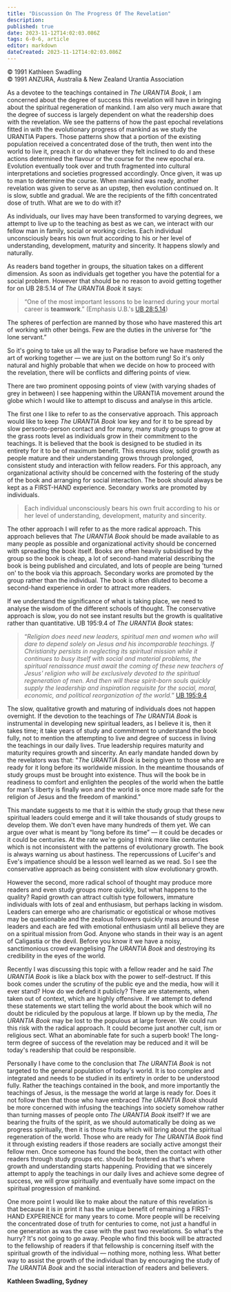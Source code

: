 ```yaml
---
title: "Discussion On The Progress Of The Revelation"
description: 
published: true
date: 2023-11-12T14:02:03.086Z
tags: 6-0-6, article
editor: markdown
dateCreated: 2023-11-12T14:02:03.086Z
---
```


<p class="v-card v-sheet theme--light gray lighten-3 px-2 py-1">© 1991 Kathleen Swadling<br>© 1991 ANZURA, Australia & New Zealand Urantia Association</p>

As a devotee to the teachings contained in _The URANTIA Book_, I am concerned about the degree of success this revelation will have in bringing about the spiritual regeneration of mankind. I am also very much aware that the degree of success is largely dependent on what the readership does with the revelation. We see the patterns of how the past epochal revelations fitted in with the evolutionary progress of mankind as we study the URANTIA Papers. Those patterns show that a portion of the existing population received a concentrated dose of the truth, then went into the world to live it, preach it or do whatever they felt inclined to do and these actions determined the flavour or the course for the new epochal era. Evolution eventually took over and truth fragmented into cultural interpretations and societies progressed accordingly. Once given, it was up to man to determine the course. When mankind was ready, another revelation was given to serve as an upstep, then evolution continued on. It is slow, subtle and gradual. We are the recipients of the fifth concentrated dose of truth. What are we to do with it?

As individuals, our lives may have been transformed to varying degrees, we attempt to live up to the teaching as best as we can, we interact with our fellow man in family, social or working circles. Each individual unconsciously bears his own fruit according to his or her level of understanding, development, maturity and sincerity. It happens slowly and naturally.

As readers band together in groups, the situation takes on a different dimension. As soon as individuals get together you have the potential for a social problem. However that should be no reason to avoid getting together for on UB 28:5.14 of _The URANTIA Book_ it says:

> “One of the most important lessons to be learned during your mortal career is **teamwork**.” (Emphasis U.B.'s [UB 28:5.14](/en/The_Urantia_Book/28#p5_14))

The spheres of perfection are manned by those who have mastered this art of working with other beings. Few are the duties in the universe for “the lone servant.”

So it's going to take us all the way to Paradise before we have mastered the art of working together — we are just on the bottom rung! So it's only natural and highly probable that when we decide on how to proceed with the revelation, there will be conflicts and differing points of view.

There are two prominent opposing points of view (with varying shades of grey in between) I see happening within the URANTIA movement around the globe which I would like to attempt to discuss and analyse in this article.

The first one I like to refer to as the conservative approach. This approach would like to keep _The URANTIA Book_ low key and for it to be spread by slow personto-person contact and for many, many study groups to grow at the grass roots level as individuals grow in their commitment to the teachings. It is believed that the book is designed to be studied in its entirety for it to be of maximum benefit. This ensures slow, solid growth as people mature and their understanding grows through prolonged, consistent study and interaction with fellow readers. For this approach, any organizational activity should be concerned with the fostering of the study of the book and arranging for social interaction. The book should always be kept as a FIRST-HAND experience. Secondary works are promoted by individuals.

> Each individual unconsciously bears his own fruit according to his or her level of understanding, development, maturity and sincerity.

The other approach I will refer to as the more radical approach. This approach believes that _The URANTIA Book_ should be made available to as many people as possible and organizational activity should be concerned with spreading the book itself. Books are often heavily subsidised by the group so the book is cheap, a lot of second-hand material describing the book is being published and circulated, and lots of people are being 'turned on' to the book via this approach. Secondary works are promoted by the group rather than the individual. The book is often diluted to become a second-hand experience in order to attract more readers.

If we understand the significance of what is taking place, we need to analyse the wisdom of the different schools of thought. The conservative approach is slow, you do not see instant results but the growth is qualitative rather than quantitative. UB 195:9.4 of _The URANTIA Book_ states:

> “_Religion does need new leaders, spiritual men and women who will dare to depend solely on Jesus and his incomparable teachings. If Christianity persists in neglecting its spiritual mission while it continues to busy itself with social and material problems, the spiritual renaissance must await the coming of these new teachers of Jesus' religion who will be exclusively devoted to the spiritual regeneration of men. And then will these spirit-born souls quickly supply the leadership and inspiration requisite for the social, moral, economic, and political reorganization of the world._” [UB 195:9.4](/en/The_Urantia_Book/195#p9_4)

The slow, qualitative growth and maturing of individuals does not happen overnight. If the devotion to the teachings of _The URANTIA Book_ is instrumental in developing new spiritual leaders, as I believe it is, then it takes time; it take years of study and commitment to understand the book fully, not to mention the attempting to live and degree of success in living the teachings in our daily lives. True leadership requires maturity and maturity requires growth and sincerity. An early mandate handed down by the revelators was that: "_The URANTIA Book_ is being given to those who are ready for it long before its worldwide mission. In the meantime thousands of study groups must be brought into existence. Thus will the book be in readiness to comfort and enlighten the peoples of the world when the battle for man's liberty is finally won and the world is once more made safe for the religion of Jesus and the freedom of mankind."

This mandate suggests to me that it is within the study group that these new spiritual leaders could emerge and it will take thousands of study groups to develop them. We don't even have many hundreds of them yet. We can argue over what is meant by “long before its time” — it could be decades or it could be centuries. At the rate we're going I think more like centuries which is not inconsistent with the patterns of evolutionary growth. The book is always warning us about hastiness. The repercussions of Lucifer's and Eve's impatience should be a lesson well learned as we read. So I see the conservative approach as being consistent with slow evolutionary growth.

However the second, more radical school of thought may produce more readers and even study groups more quickly, but what happens to the quality? Rapid growth can attract cultish type followers, immature individuals with lots of zeal and enthusiasm, but perhaps lacking in wisdom. Leaders can emerge who are charismatic or egotistical or whose motives may be questionable and the zealous followers quickly mass around these leaders and each are fed with emotional enthusiasm until all believe they are on a spiritual mission from God. Anyone who stands in their way is an agent of Caligastia or the devil. Before you know it we have a noisy, sanctimonious crowd evangelising _The URANTIA Book_ and destroying its credibility in the eyes of the world.

Recently I was discussing this topic with a fellow reader and he said _The URANTIA Book_ is like a black box with the power to self-destruct. If this book comes under the scrutiny of the public eye and the media, how will it ever stand? How do we defend it publicly? There are statements, when taken out of context, which are highly offensive. If we attempt to defend these statements we start telling the world about the book which will no doubt be ridiculed by the populous at large. If blown up by the media, _The URANTIA Book_ may be lost to the populous at large forever. We could run this risk with the radical approach. It could become just another cult, ism or religious sect. What an abominable fate for such a superb book! The long-term degree of success of the revelation may be reduced and it will be today's readership that could be responsible.

Personally I have come to the conclusion that _The URANTIA Book_ is not targeted to the general population of today's world. It is too complex and integrated and needs to be studied in its entirety in order to be understood fully. Rather the teachings contained in the book, and more importantly the teachings of Jesus, is the message the world at large is ready for. Does it not follow then that those who have embraced _The URANTIA Book_ should be more concerned with infusing the teachings into society somehow rather than turning masses of people onto _The URANTIA Book_ itself? If we are bearing the fruits of the spirit, as we should automatically be doing as we progress spiritually, then it is those fruits which will bring about the spiritual regeneration of the world. Those who are ready for _The URANTIA Book_ find it through existing readers if those readers are socially active amongst their fellow men. Once someone has found the book, then the contact with other readers through study groups etc. should be fostered as that's where growth and understanding starts happening. Providing that we sincerely attempt to apply the teachings in our daily lives and achieve some degree of success, we will grow spiritually and eventually have some impact on the spiritual progression of mankind.

One more point I would like to make about the nature of this revelation is that because it is in print it has the unique benefit of remaining a FIRST-HAND EXPERIENCE for many years to come. More people will be receiving the concentrated dose of truth for centuries to come, not just a handful in one generation as was the case with the past two revelations. So what's the hurry? It's not going to go away. People who find this book will be attracted to the fellowship of readers if that fellowship is concerning itself with the spiritual growth of the individual — nothing more, nothing less. What better way to assist the growth of the individual than by encouraging the study of _The URANTIA Book_ and the social interaction of readers and believers.

**Kathleen Swadling, Sydney**
